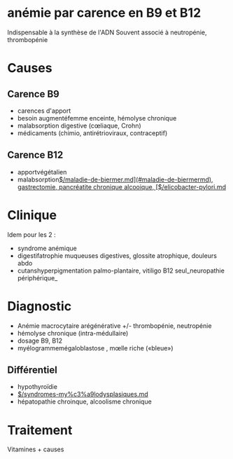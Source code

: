 # anémie par carence en B9 et B12



Indispensable à la synthèse de l'ADN 
Souvent associé à neutropénie, thrombopénie

# Causes

## Carence B9

- carences d'apport
- besoin augmentéfemme enceinte, hémolyse chronique
- malabsorption digestive (cœliaque, Crohn)
- médicaments (chimio, antirétrioviraux, contraceptif)

## Carence B12

- apportvégétalien
- malabsorption[$/maladie-de-biermer.md](#maladie-de-biermermd), gastrectomie, pancréatite chronique alcooique, [$/elicobacter-pylori.md](#elicobacter-pylorimd)

# Clinique

Idem pour les 2 :
- syndrome anémique
- digestifatrophie muqueuses digestives, glossite atrophique, douleurs abdo
- cutanshyperpigmentation palmo-plantaire, vitiligo
  B12 seul_neuropathie périphérique_

# Diagnostic

- Anémie macrocytaire arégénérative +/- thrombopénie, neutropénie
- hémolyse chronique (intra-médullaire)
- dosage B9, B12
- myélogrammemégaloblastose , mœlle riche («bleue»)

## Différentiel

- hypothyroïdie
- [$/syndromes-my%c3%a9lodysplasiques.md](#syndromes-myc3a9lodysplasiquesmd)
- hépatopathie chroinque, alcoolisme chronique

# Traitement

Vitamines + causes
